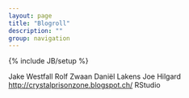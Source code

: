 ```yaml
---
layout: page
title: "Blogroll"
description: ""
group: navigation
---
```

{% include JB/setup %}

Jake Westfall
Rolf Zwaan
Daniël Lakens
Joe Hilgard http://crystalprisonzone.blogspot.ch/
RStudio

